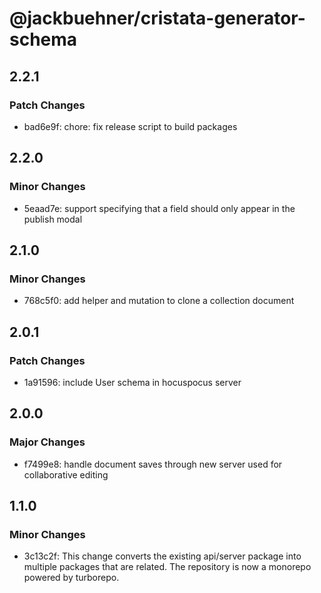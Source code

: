 # @jackbuehner/cristata-generator-schema

## 2.2.1

### Patch Changes

- bad6e9f: chore: fix release script to build packages

## 2.2.0

### Minor Changes

- 5eaad7e: support specifying that a field should only appear in the publish modal

## 2.1.0

### Minor Changes

- 768c5f0: add helper and mutation to clone a collection document

## 2.0.1

### Patch Changes

- 1a91596: include User schema in hocuspocus server

## 2.0.0

### Major Changes

- f7499e8: handle document saves through new server used for collaborative editing

## 1.1.0

### Minor Changes

- 3c13c2f: This change converts the existing api/server package into multiple packages that are related. The repository is now a monorepo powered by turborepo.
